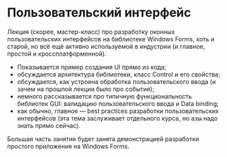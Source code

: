 # Пользовательский интерфейс

Лекция (скорее, мастер-класс) про разработку оконных пользовательских интерфейсов на библиотеке Windows Forms, хоть и старой, но всё ещё активно используемой в индустрии (и главное, простой и кроссплатформенной).

- Показывается пример создания UI прямо из кода;
- обсуждается архитектура библиотеки, класс Control и его свойства;
- обсуждается, как устроена обработка пользовательского ввода (и зачем на прошлой лекции было про события);
- немного рассказывается про типичную функциональность библиотек GUI: валидацию пользовательского ввода и Data binding;
- как обычно, главное — best practices разработки пользовательских интерфейсов (эта тема заслуживает отдельного курса, но азы надо знать прямо сейчас).

Большая часть занятия будет занята демонстрацией разработки простого приложения на Windows Forms.